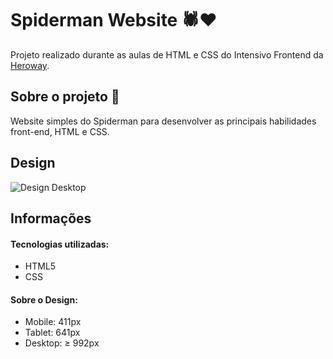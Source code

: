 # Spiderman Website :spider::heart:

Projeto realizado durante as aulas de HTML e CSS do Intensivo Frontend da <a href="https://heroway.com.br/treinamento/" target="_blank">Heroway</a>.

## Sobre o projeto :loudspeaker:
Website simples do Spiderman para desenvolver as principais habilidades front-end, HTML e CSS. 

## Design
<img src="https://github.com/marimunari/spiderman/blob/master/assets/img/spiderman.gif" alt="Design Desktop">

## Informações

#### Tecnologias utilizadas:
<ul>
 <li>HTML5</li>
 <li>CSS</li>
</ul>

#### Sobre o Design:
<ul>
  <li>Mobile: 411px</li>
  <li>Tablet: 641px</li>
  <li>Desktop: ≥ 992px</li>
</ul>
